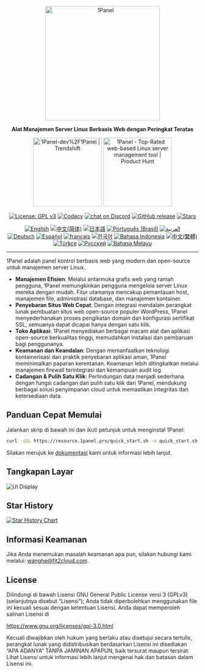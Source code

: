 <p align="center"><a href="https://1panel.pro"><img src="https://resource.1panel.pro/img/1panel-logo.png" alt="1Panel" width="300" /></a></p>
<p align="center"><b>Alat Manajemen Server Linux Berbasis Web dengan Peringkat Teratas</b></p>
<p align="center">
  <a href="https://trendshift.io/repositories/2462" target="_blank"><img src="https://trendshift.io/api/badge/repositories/2462" alt="1Panel-dev%2F1Panel | Trendshift" style="width: 180px; height: auto;" /></a>
  <a href="https://www.producthunt.com/posts/1panel?embed=true&utm_source=badge-featured&utm_medium=badge&utm_souce=badge-1panel" target="_blank"><img src="https://api.producthunt.com/widgets/embed-image/v1/featured.svg?post_id=639696&theme=light" alt="1Panel - Top&#0045;Rated&#0032;web&#0045;based&#0032;Linux&#0032;server&#0032;management&#0032;tool | Product Hunt" style="width: 180px; height: auto;" /></a>
</p>
<p align="center">
  <a href="https://www.gnu.org/licenses/gpl-3.0.html"><img src="https://shields.io/github/license/1Panel-dev/1Panel?color=%231890FF" alt="License: GPL v3"></a>
  <a href="https://app.codacy.com/gh/1Panel-dev/1Panel?utm_source=github.com&utm_medium=referral&utm_content=1Panel-dev/1Panel&utm_campaign=Badge_Grade_Dashboard"><img src="https://app.codacy.com/project/badge/Grade/da67574fd82b473992781d1386b937ef" alt="Codacy"></a>
  <a href="https://discord.gg/bUpUqWqdRr" target="_blank">
        <img src="https://img.shields.io/discord/1318846410149335080?logo=discord&labelColor=%20%235462eb&logoColor=%20%23f5f5f5&color=%20%235462eb"
            alt="chat on Discord"></a>  
  <a href="https://github.com/1Panel-dev/1Panel/releases"><img src="https://img.shields.io/github/v/release/1Panel-dev/1Panel" alt="GitHub release"></a>
  <a href="https://github.com/1Panel-dev/1Panel"><img src="https://img.shields.io/github/stars/1Panel-dev/1Panel?color=%231890FF&style=flat-square" alt="Stars"></a><br>
</p>
<p align="center">
  <a href="/README.md"><img alt="English" src="https://img.shields.io/badge/English-d9d9d9"></a>
  <a href="/docs/README.zh-Hans.md"><img alt="中文(简体)" src="https://img.shields.io/badge/中文(简体)-d9d9d9"></a>
  <a href="/docs/README.ja.md"><img alt="日本語" src="https://img.shields.io/badge/日本語-d9d9d9"></a>
  <a href="/docs/README.pt-br.md"><img alt="Português (Brasil)" src="https://img.shields.io/badge/Português (Brasil)-d9d9d9"></a>
  <a href="/docs/README.ar.md"><img alt="العربية" src="https://img.shields.io/badge/العربية-d9d9d9"></a><br>
  <a href="/docs/README.de.md"><img alt="Deutsch" src="https://img.shields.io/badge/Deutsch-d9d9d9"></a>
  <a href="/docs/README.es.md"><img alt="Español" src="https://img.shields.io/badge/Español-d9d9d9"></a>
  <a href="/docs/README.fr.md"><img alt="français" src="https://img.shields.io/badge/français-d9d9d9"></a>
  <a href="/docs/README.ko.md"><img alt="한국어" src="https://img.shields.io/badge/한국어-d9d9d9"></a>
  <a href="/docs/README.id.md"><img alt="Bahasa Indonesia" src="https://img.shields.io/badge/Bahasa Indonesia-d9d9d9"></a>
  <a href="/docs/README.zh-Hant.md"><img alt="中文(繁體)" src="https://img.shields.io/badge/中文(繁體)-d9d9d9"></a>
  <a href="/docs/README.tr.md"><img alt="Türkçe" src="https://img.shields.io/badge/Türkçe-d9d9d9"></a>
  <a href="/docs/README.ru.md"><img alt="Русский" src="https://img.shields.io/badge/%D0%A0%D1%83%D1%81%D1%81%D0%BA%D0%B8%D0%B9-d9d9d9"></a>
  <a href="/docs/README.ms.md"><img alt="Bahasa Melayu" src="https://img.shields.io/badge/Bahasa Melayu-d9d9d9"></a>
</p>

------------------------------

1Panel adalah panel kontrol berbasis web yang modern dan open-source untuk manajemen server Linux.

- **Manajemen Efisien**: Melalui antarmuka grafis web yang ramah pengguna, 1Panel memungkinkan pengguna mengelola server Linux mereka dengan mudah. Fitur utamanya mencakup pemantauan host, manajemen file, administrasi database, dan manajemen kontainer.
- **Penyebaran Situs Web Cepat**: Dengan integrasi mendalam perangkat lunak pembuatan situs web open-source populer WordPress, 1Panel menyederhanakan proses pengikatan domain dan konfigurasi sertifikat SSL, semuanya dapat dicapai hanya dengan satu klik.
- **Toko Aplikasi**: 1Panel menyediakan berbagai macam alat dan aplikasi open-source berkualitas tinggi, memudahkan instalasi dan pembaruan bagi penggunanya.
- **Keamanan dan Keandalan**: Dengan memanfaatkan teknologi kontainerisasi dan praktik penyebaran aplikasi aman, 1Panel meminimalkan paparan kerentanan. Keamanan lebih ditingkatkan melalui manajemen firewall terintegrasi dan kemampuan audit log.
- **Cadangan & Pulih Satu Klik**: Perlindungan data menjadi sederhana dengan fungsi cadangan dan pulih satu klik dari 1Panel, mendukung berbagai solusi penyimpanan cloud untuk memastikan integritas dan ketersediaan data.

## Panduan Cepat Memulai

Jalankan skrip di bawah ini dan ikuti petunjuk untuk menginstal 1Panel:

```bash
curl -sSL https://resource.1panel.pro/quick_start.sh -o quick_start.sh && bash quick_start.sh
```

Silakan merujuk ke [dokumentasi](https://docs.1panel.pro/quick_start/) kami untuk informasi lebih lanjut.

## Tangkapan Layar

![UI Display](https://resource.1panel.pro/img/1panel.png)

## Star History

[![Star History Chart](https://api.star-history.com/svg?repos=1Panel-dev/1Panel&type=Date)](https://star-history.com/#1Panel-dev/1Panel&Date)

## Informasi Keamanan

Jika Anda menemukan masalah keamanan apa pun, silakan hubungi kami melalui: wanghe@fit2cloud.com.

## License

Dilindungi di bawah Lisensi GNU General Public License versi 3 (GPLv3) (selanjutnya disebut “Lisensi”); Anda tidak diperbolehkan menggunakan file ini kecuali sesuai dengan ketentuan Lisensi. Anda dapat memperoleh salinan Lisensi di

https://www.gnu.org/licenses/gpl-3.0.html

Kecuali diwajibkan oleh hukum yang berlaku atau disetujui secara tertulis, perangkat lunak yang didistribusikan berdasarkan Lisensi ini disediakan “APA ADANYA” TANPA JAMINAN APAPUN, baik tersurat maupun tersirat. Lihat Lisensi untuk informasi lebih lanjut mengenai hak dan batasan dalam Lisensi ini.
